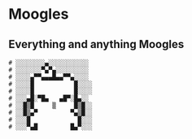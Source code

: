 # Moogles
## Everything and anything Moogles
```
# ​░░░░░░░░▄░░░░░░░░░░░
# ░░░░░░░▀▄▀▄░░░░░░░░░
# ░░░░▄▀▀▄▄▄█▄▄▀▀▄░░░░
# ░░░░█           █░░░░
# ░░░░█           █░░░░
# ░░░▄█░▀█▄   ▄█▀░█▄░░
# ░░█▒█     ▒     █▒█░░
# ░░█▒▄▀         ▀▄▒█░░
# ░░░█             █░░░
# ░░░▀▄█         █▄▀░░░​
```